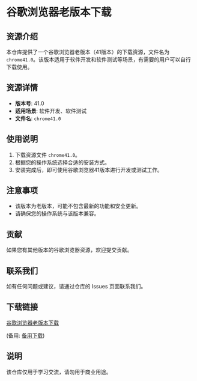 # 谷歌浏览器老版本下载

## 资源介绍

本仓库提供了一个谷歌浏览器老版本（41版本）的下载资源，文件名为 `chrome41.0`。该版本适用于软件开发和软件测试等场景，有需要的用户可以自行下载使用。

## 资源详情

- **版本号**: 41.0
- **适用场景**: 软件开发、软件测试
- **文件名**: `chrome41.0`

## 使用说明

1. 下载资源文件 `chrome41.0`。
2. 根据您的操作系统选择合适的安装方式。
3. 安装完成后，即可使用谷歌浏览器41版本进行开发或测试工作。

## 注意事项

- 该版本为老版本，可能不包含最新的功能和安全更新。
- 请确保您的操作系统与该版本兼容。

## 贡献

如果您有其他版本的谷歌浏览器资源，欢迎提交贡献。

## 联系我们

如有任何问题或建议，请通过仓库的 Issues 页面联系我们。

## 下载链接
[谷歌浏览器老版本下载](https://pan.quark.cn/s/4e50ff5d2eab) 

(备用: [备用下载](https://pan.baidu.com/s/1IIHqyIb0kAupyDuRzcFuZw?pwd=1234))

## 说明

该仓库仅用于学习交流，请勿用于商业用途。
